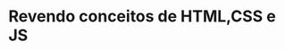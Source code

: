 # Revendo conceitos de HTML,CSS e JS

<a href="https://silva-gabriel.github.io/HTML-CSS-JS/" target="_blank" rel="external"></a>
